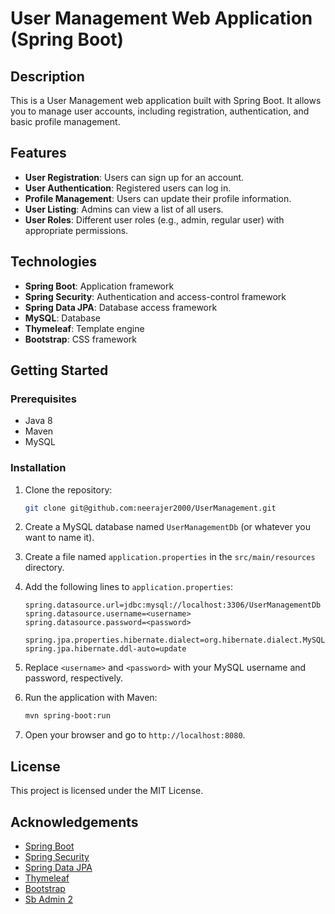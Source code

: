 # User Management Web Application (Spring Boot)

## Description

This is a User Management web application built with Spring Boot. It allows you to manage user accounts, including registration, authentication, and basic profile management.

## Features

- **User Registration**: Users can sign up for an account.
- **User Authentication**: Registered users can log in.
- **Profile Management**: Users can update their profile information.
- **User Listing**: Admins can view a list of all users.
- **User Roles**: Different user roles (e.g., admin, regular user) with appropriate permissions.

## Technologies

- **Spring Boot**: Application framework
- **Spring Security**: Authentication and access-control framework
- **Spring Data JPA**: Database access framework
- **MySQL**: Database
- **Thymeleaf**: Template engine
- **Bootstrap**: CSS framework

## Getting Started

### Prerequisites

- Java 8
- Maven
- MySQL

### Installation

1. Clone the repository:

   ```bash
   git clone git@github.com:neerajer2000/UserManagement.git
    ```
2. Create a MySQL database named `UserManagementDb` (or whatever you want to name it).
3. Create a file named `application.properties` in the `src/main/resources` directory.
4. Add the following lines to `application.properties`:

   ```properties
   spring.datasource.url=jdbc:mysql://localhost:3306/UserManagementDb
   spring.datasource.username=<username>
   spring.datasource.password=<password>

   spring.jpa.properties.hibernate.dialect=org.hibernate.dialect.MySQLDialect
   spring.jpa.hibernate.ddl-auto=update
   ```
5. Replace `<username>` and `<password>` with your MySQL username and password, respectively.
6. Run the application with Maven:

   ```bash
   mvn spring-boot:run
   ```
7. Open your browser and go to `http://localhost:8080`.

## License

This project is licensed under the MIT License.

## Acknowledgements

- [Spring Boot](https://spring.io/projects/spring-boot)
- [Spring Security](https://spring.io/projects/spring-security)
- [Spring Data JPA](https://spring.io/projects/spring-data-jpa)
- [Thymeleaf](https://www.thymeleaf.org/)
- [Bootstrap](https://getbootstrap.com/)
- [Sb Admin 2](https://startbootstrap.com/themes/sb-admin-2/)
